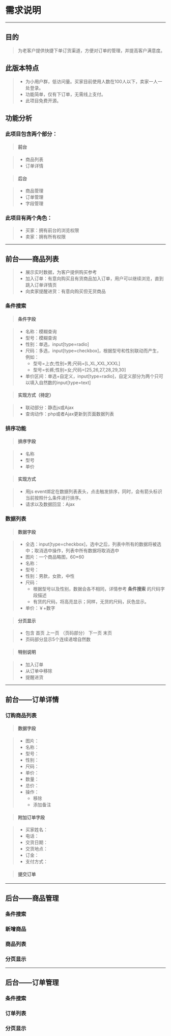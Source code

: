 # 需求说明
* * *


## 目的

> 为老客户提供快捷下单订货渠道，方便对订单的管理，并提高客户满意度。


## 此版本特点

>* 为小用户群，低访问量。买家目前使用人数在100人以下，卖家一人一处登录。
>* 功能简单，仅有下订单，无需线上支付。
>* 此项目免费开源。

## 功能分析

### 此项目包含两个部分：

>#### 前台

>* 商品列表
>* 订单详情

>#### 后台

>* 商品管理
>* 订单管理
>* 字段管理

### 此项目有两个角色：

>* 买家：拥有前台的浏览权限
>* 卖家：拥有所有权限


---
## 前台——商品列表

>* 展示实时数据，为客户提供购买参考
>* 加入订单：有意向购买且有货商品加入订单，用户可以继续浏览，直到跳入订单详情页
>* 向卖家提醒进货：有意向购买但无货商品

### 条件搜索

>#### 条件字段

>* 名称：模糊查询
>* 型号：模糊查询
>* 性别：单选，input\[type=radio\]
>* 尺码：多选，input\[type=checkbox\]，根据型号和性别联动而产生，例如：
>    * 型号=上衣;性别=男;尺码=\[L,XL,XXL,XXXL\]
>    * 型号=长裤;性别=女;尺码=\[25,26,27,28,29,30\]
>* 单价区间：单选\+自定义，input\[type=radio\]，自定义部分为两个只可以填入自然数的input\[type=text\]

>#### 实现方式（待定）

>* 联动部分：静态js或Ajax
>* 查询动作：php或者Ajax更新到页面数据列表

### 排序功能

>#### 排序字段

>* 名称
>* 型号
>* 单价

>#### 实现方式

>* 用js event绑定在数据列表表头，点击触发排序，同时，会有箭头标识当前按照什么条件进行排序。
>* 请求以及数据回显：Ajax

### 数据列表

>#### 数据字段

>* 全选：input\[type=checkbox\]，选中之后，列表中所有的数据将被选中；取消选中操作，列表中所有数据将取消选中
>* 图片：一个商品略图，60\*60
>* 名称：
>* 型号：
>* 性别：男款，女款，中性
>* 尺码：
>    * 根据型号以及性别，数据会各不相同，详情参考  __条件搜索__ 的尺码字段描述
>    * 有货的尺码，将高亮显示；同样，无货的尺码，灰色显示。
>* 单价：￥\+数字

>#### 分页显示

>* 包含 首页 上一页 （页码部分） 下一页 末页
>* 页码部分显示5个连续递增自然数

>#### 特别说明

>* 加入订单
>* 从订单中移除
>* 提醒进货


---
## 前台——订单详情

### 订购商品列表

>#### 数据字段

>* 图片：
>* 名称：
>* 型号：
>* 性别：
>* 尺码：
>* 单价：
>* 数量：
>* 总价：
>* 操作：
>    * 移除
>    * 添加备注

>#### 附加订单字段

>* 买家姓名：
>* 电话：
>* 交货日期：
>* 交货地点：
>* 订金：
>* 支付方式：

>#### 提交订单


---
## 后台——商品管理

### 条件搜索

### 新增商品

### 商品列表

### 分页显示


---
## 后台——订单管理

### 条件搜索

### 订单列表

### 分页显示